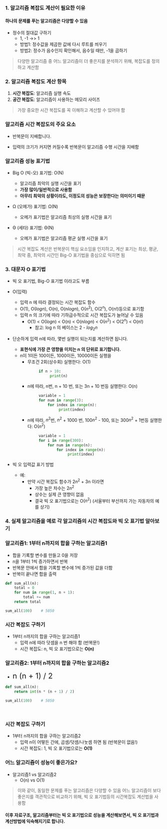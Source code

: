 ### 1. 알고리즘 복잡도 계산이 필요한 이유
#### 하나의 문제를 푸는 알고리즘은 다양할 수 있음
  - 정수의 절대값 구하기
    - 1, -1 ->> 1
    - 방법1: 정수값을 제곱한 값에 다시 루트를 씌우기
    - 방법2: 정수가 음수인지 확인해서, 음수일 때만, -1을 곱하기

> 다양한 알고리즘 중 어느 알고리즘이 더 좋은지를 분석하기 위해, 복잡도를 정의하고 계산함





### 2. 알고리즘 복잡도 계산 항목
1. **시간 복잡도**: 알고리즘 실행 속도
2. **공간 복잡도**: 알고리즘이 사용하는 메모리 사이즈

> 가장 중요한 시간 복잡도를 꼭 이해하고 계산할 수 있어야 함



### 알고리즘 시간 복잡도의 주요 요소

* 반복문이 지배합니다.

* 입력의 크기가 커지면 커질수록 반복문이 알고리즘 수행 시간을 지배함



### 알고리즘 성능 표기법
- Big O (빅-오) 표기법: O(N)
  - 알고리즘 최악의 실행 시간을 표기
  - **가장 많이/일반적으로 사용함**
  - **아무리 최악의 상황이라도, 이정도의 성능은 보장한다는 의미이기 때문**

- Ω (오메가) 표기법:  Ω(N)
  - 오메가 표기법은 알고리즘 최상의 실행 시간을 표기

- Θ (세타) 표기법: Θ(N)
  - 오메가 표기법은 알고리즘 평균 실행 시간을 표기

> 시간 복잡도 계산은 반복문이 핵심 요소임을 인지하고, 계산 표기는 최상, 평균, 최악 중, 최악의 시간인 Big-O 표기법을 중심으로 익히면 됨 





### 3. 대문자 O 표기법
* 빅 오 표기법, Big-O 표기법 이라고도 부름
* O(입력)
  - 입력 n 에 따라 결정되는 시간 복잡도 함수
  - O(1), O($log n$), O(n), O(n$log n$), O($n^2$), O($2^n$), O(n!)등으로 표기함
  - 입력 n 의 크기에 따라 기하급수적으로 시간 복잡도가 늘어날 수 있음
    - O(1) < O($log n$) < O(n) < O(n$log n$) < O($n^2$) < O($2^n$) < O(n!)
      - 참고: log n 의 베이스는 2 - $log_2 n$

* 단순하게 입력 n에 따라, 몇번 실행이 되는지를 계산하면 됩니다.
  - **표현식에 가장 큰 영향을 미치는 n 의 단위로 표기합니다.**
  - n이 1이든 100이든, 1000이든, 10000이든 실행을
    - 무조건 2회(상수회) 실행한다: O(1) 
       ```python
            if n > 10:
                 print(n)
       ```
    - n에 따라, n번, n + 10 번, 또는 3n + 10 번등 실행한다: O(n)
       ```python
            variable = 1
            for num in range(3):
                for index in range(n):
                     print(index)
       ```
    - n에 따라, $n^2$번, $n^2$ + 1000 번, 100$n^2$ - 100, 또는 300$n^2$ + 1번등 실행한다: O($n^2$)
       ```python
            variable = 1
            for i in range(300):
                for num in range(n):
                    for index in range(n):
                         print(index)
       ```

* 빅 오 입력값 표기 방법
  - 예: 
    - 만약 시간 복잡도 함수가 2$n^2$ + 3n 이라면
      - 가장 높은 차수는 2$n^2$ 
      - 상수는 실제 큰 영향이 없음 
      - 결국 빅 오 표기법으로는 O($n^2$) (서울부터 부산까지 가는 자동차의 예를 상기)





### 4. 실제 알고리즘을 예로 각 알고리즘의 시간 복잡도와 빅 오 표기법 알아보기

### 알고리즘1: 1부터 n까지의 합을 구하는 알고리즘1
* 합을 기록할 변수를 만들고 0을 저장
* n을 1부터 1씩 증가하면서 반복
* 반복문 안에서 합을 기록할 변수에 1씩 증가된 값을 더함
* 반복이 끝나면 합을 출력

```python
def sum_all(n):
    total = 0
    for num in range(1, n + 1):
        total += num
    return total
```

```python
sum_all(100)	# 5050
```



### 시간 복잡도 구하기
* 1부터 n까지의 합을 구하는 알고리즘1
  - 입력 n에 따라 덧셈을 n 번 해야 함 (반복문!)
  - 시간 복잡도: n, 빅 오 표기법으로는 **O(n)**



### 알고리즘2: 1부터 n까지의 합을 구하는 알고리즘2
* <font size=5em>n (n + 1) / 2 </font>

```python
def sum_all(n):
    return int(n * (n + 1) / 2)
```

```python
sum_all(100)	# 5050
```

​	

### 시간 복잡도 구하기
* 1부터 n까지의 합을 구하는 알고리즘2
  - 입력 n이 어떻든 간에, 곱셈/덧셈/나눗셈 하면 됨 (반복문이 없음!)
  - 시간 복잡도: 1, 빅 오 표기법으로는 **O(1)**



### 어느 알고리즘이 성능이 좋은가요?
- 알고리즘1 vs 알고리즘2
  - O(n) vs O(1)

> 이와 같이, 동일한 문제를 푸는 알고리즘은 다양할 수 있음
> 어느 알고리즘이 보다 좋은지를 객관적으로 비교하기 위해, 빅 오 표기법등의 시간복잡도 계산법을 사용함



#### 이후 자료구조, 알고리즘부터는 빅 오 표기법으로 성능을 계산해보면서, 빅 오 표기법과 계산방법에 익숙해지기로 합니다.

